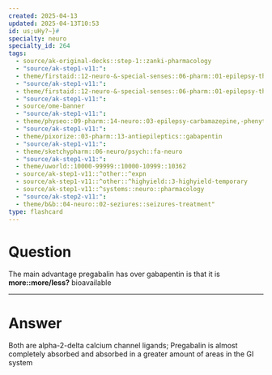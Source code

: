 ```yaml
---
created: 2025-04-13
updated: 2025-04-13T10:53
id: us;uHy?~}#
specialty: neuro
specialty_id: 264
tags:
  - source/ak-original-decks::step-1::zanki-pharmacology
  - "source/ak-step1-v11:": 
  - theme/firstaid::12-neuro-&-special-senses::06-pharm::01-epilepsy-therapy
  - "source/ak-step1-v11:": 
  - theme/firstaid::12-neuro-&-special-senses::06-pharm::01-epilepsy-therapy::pregabalin
  - "source/ak-step1-v11:": 
  - source/ome-banner
  - "source/ak-step1-v11:": 
  - theme/physeo::09-pharm::14-neuro::03-epilepsy-carbamazepine,-phenytoin,-gabapentin,-tiagabine
  - "source/ak-step1-v11:": 
  - theme/pixorize::03-pharm::13-antiepileptics::gabapentin
  - "source/ak-step1-v11:": 
  - theme/sketchypharm::06-neuro/psych::fa-neuro
  - "source/ak-step1-v11:": 
  - theme/uworld::10000-99999::10000-10999::10362
  - source/ak-step1-v11::^other::^expn
  - source/ak-step1-v11::^other::^highyield::3-highyield-temporary
  - source/ak-step1-v11::^systems::neuro::pharmacology
  - "source/ak-step2-v11:": 
  - theme/b&b::04-neuro::02-seziures::seizures-treatment"
type: flashcard
---
```


# Question
The main advantage pregabalin has over gabapentin is that it is **more::more/less?** bioavailable

---

# Answer
Both are alpha-2-delta calcium channel ligands; Pregabalin is almost completely absorbed and absorbed in a greater amount of areas in the GI system